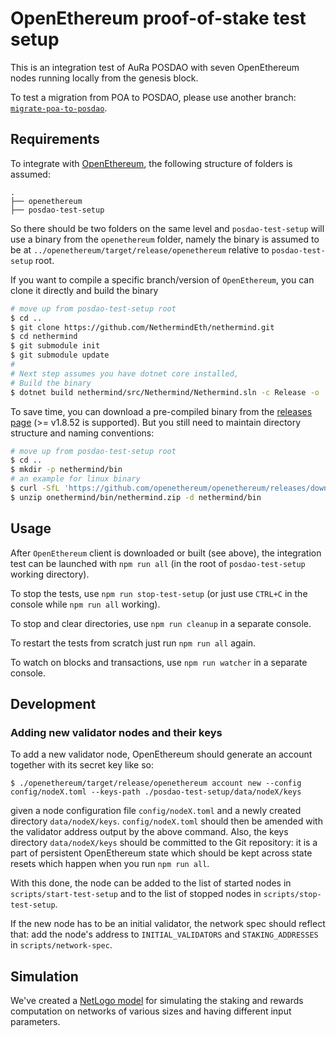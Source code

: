 # OpenEthereum proof-of-stake test setup

This is an integration test of AuRa POSDAO with seven OpenEthereum nodes running locally from the genesis block.

To test a migration from POA to POSDAO, please use another branch: [`migrate-poa-to-posdao`](https://github.com/poanetwork/posdao-test-setup/tree/migrate-poa-to-posdao#readme).


## Requirements

To integrate with [OpenEthereum](https://github.com/openethereum/openethereum), the following structure of folders is assumed:
```
.
├── openethereum
├── posdao-test-setup
```
So there should be two folders on the same level and `posdao-test-setup` will use a binary from the `openethereum` folder, namely the binary is assumed to be at `../openethereum/target/release/openethereum` relative to `posdao-test-setup` root.

If you want to compile a specific branch/version of `OpenEthereum`, you can clone it directly and build the binary
```bash
# move up from posdao-test-setup root
$ cd ..
$ git clone https://github.com/NethermindEth/nethermind.git
$ cd nethermind
$ git submodule init
$ git submodule update
#
# Next step assumes you have dotnet core installed,
# Build the binary
$ dotnet build nethermind/src/Nethermind/Nethermind.sln -c Release -o ./nethermind/bin
```

To save time, you can download a pre-compiled binary from the [releases page](https://github.com/NethermindEth/nethermind/releases) (>= v1.8.52 is supported). But you still need to maintain directory structure and naming conventions:
```bash
# move up from posdao-test-setup root
$ cd ..
$ mkdir -p nethermind/bin
# an example for linux binary
$ curl -SfL 'https://github.com/openethereum/openethereum/releases/download/v3.0.0/openethereum-macos-v3.0.0.zip' -o openethereum/target/release/openethereum.zip
$ unzip onethermind/bin/nethermind.zip -d nethermind/bin
```


## Usage

After `OpenEthereum` client is downloaded or built (see above), the integration test can be launched with `npm run all` (in the root of `posdao-test-setup` working directory).

To stop the tests, use `npm run stop-test-setup` (or just use `CTRL+C` in the console while `npm run all` working).

To stop and clear directories, use `npm run cleanup` in a separate console.

To restart the tests from scratch just run `npm run all` again.

To watch on blocks and transactions, use `npm run watcher` in a separate console.


## Development

### Adding new validator nodes and their keys

To add a new validator node, OpenEthereum should generate an account together with its
secret key like so:

```
$ ./openethereum/target/release/openethereum account new --config config/nodeX.toml --keys-path ./posdao-test-setup/data/nodeX/keys
```

given a node configuration file `config/nodeX.toml` and a newly created
directory `data/nodeX/keys`. `config/nodeX.toml` should then be amended
with the validator address output by the above command. Also, the keys directory
`data/nodeX/keys` should be committed to the Git repository: it is a part
of persistent OpenEthereum state which should be kept across state resets which happen
when you run `npm run all`.

With this done, the node can be added to the list of started nodes in
`scripts/start-test-setup` and to the list of stopped nodes in
`scripts/stop-test-setup`.

If the new node has to be an initial validator, the network spec should reflect
that: add the node's address to `INITIAL_VALIDATORS` and `STAKING_ADDRESSES` in `scripts/network-spec`.

## Simulation

We've created a [NetLogo model](./simulation/README.md) for simulating the
staking and rewards computation on networks of various sizes and having
different input parameters.
